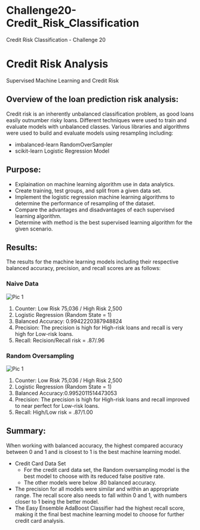 # Challenge20-Credit_Risk_Classification
Credit Risk Classification - Challenge 20


# Credit Risk Analysis
Supervised Machine Learning and Credit Risk

## Overview of the loan prediction risk analysis:   
Credit risk is an inherently unbalanced classification problem, as good loans easily outnumber risky loans. Different techniques were used to train and evaluate models with unbalanced classes. Various libraries and algorithms were used to build and evaluate models using resampling including: 
* imbalanced-learn RandomOverSampler
* scikit-learn Logistic Regression Model

## Purpose: 
* Explaination on machine learning algorithm use in data analytics.
* Create training, test groups, and split from a given data set.
* Implement the logistic regression machine learning algorithms to determine the performance of resampling of the dataset.
* Compare the advantages and disadvantages of each supervised learning algorithm.
* Determine with method is the best supervised learning algorithm for the given scenario.

## Results:
The results for the machine learning models including their respective balanced accuracy, precision, and recall scores are as follows:      

### Naive Data
![Pic 1]( )     
1. Counter: Low Risk 75,036 / High Risk 2,500
2. Logistic Regression (Random State = 1)
3. Balanced Accuracy: 0.9942220387948824
4. Precision: The precision is high for High-risk loans and recall is very high for Low-risk loans.
5. Recall: Recision/Recall risk = .87/.96

### Random Oversampling
![Pic 1]( )     
1. Counter: Low Risk 75,036 / High Risk 2,500
2. Logistic Regression (Random State = 1)
3. Balanced Accuracy:0.9952011514473053
4. Precision: The precision is high for High-risk loans and recall improved to near perfect for Low-risk loans.
5. Recall: High/Low risk = .87/1.00


## Summary:
When working with balanced accuracy, the highest compared accuracy between 0 and 1 and is closest to 1 is the best machine learning model.  
* Credit Card Data Set
  * For the credit card data set, the Random oversampling model is the best model to choose with its reduced false positive rate.  
  * The other models were below .80 balanced accuracy.  
* The precision for all models were similar and within an appropriate range.  The recall score also needs to fall within 0 and 1, with numbers closer to 1 being the better model.  
* The Easy Ensemble AdaBoost Classifier had the highest recall score, making it the final best machine learning model to choose for further credit card analysis.   
